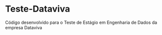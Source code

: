 # Teste-Dataviva

Código desenvolvido para o Teste de Estágio em Engenharia de Dados da empresa Dataviva
